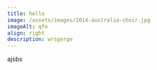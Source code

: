 ```yaml
---
title: hello
image: /assets/images/2014-australia-choir.jpg
imageAlt: qfn
align: right
description: wrsgerge
---
```

ajsbs
